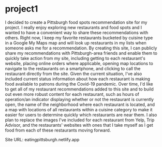 # project1

I decided to create a Pittsburgh food spots recommendation site for my project. I really enjoy exploring new restaurants and food spots and I wanted to have a convenient way to share these recommendations with others. Right now, I keep my favorite restaurants bucketed by cuisine type in a Google My Maps map and will look up restaurants in my lists when someone asks me for a recommendation. By creating this site, I can publicly share my recommendations with Pittsburgh-area friends and enable them to quickly take action from my site, including getting to each restaurant's website, placing online orders where applicable, opening map locations to navigate to the restaurants on a smartphone, and clicking to call the restaurant directly from the site. Given the current situation, I've also included current status information about how each restaurant is making food available to patrons during the Covid-19 pandemic. Over time, I'd like to get all of my restaurant recommendations added to this site and to build out even more robust content for each restaurant, such as hours of operation/an indicator displaying whether or not the restaurant is currently open, the name of the neighborhood where each restaurant is located, and a map with locations of all restaurants within a cuisine category to make it easier for users to determine quickly which restaurants are near them. I also plan to replace the images I've included for each restaurant from Yelp, Trip Advisor, and the restaurants' websites with ones that I take myself as I get food from each of these restaurants moving forward.
 
Site URL: eatingpittsburgh.netlify.app